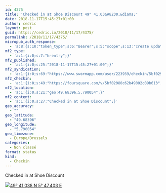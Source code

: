 ```yaml
---
id: 4375
title: 'Checked in at Shoe Discount 49° 41.03&#8230;&diams;'
date: 2018-11-17T15:45:27+01:00
author: cedric
layout: post
guid: https://cedric.io/2018/11/17/4375/
permalink: /2018/11/17/4375/
micropub_auth_response:
  - 'a:8:{s:10:"token_type";s:6:"Bearer";s:5:"scope";s:13:"create update";s:2:"me";s:18:"https://cedric.io/";s:9:"issued_by";s:45:"https://cedric.io/wp-json/indieauth/1.0/token";s:9:"client_id";s:27:"https://ownyourswarm.p3k.io";s:9:"issued_at";i:1542116264;s:4:"user";i:1;s:13:"last_accessed";i:1542465944;}'
mf2_type:
  - 'a:1:{i:0;s:7:"h-entry";}'
mf2_published:
  - 'a:1:{i:0;s:25:"2018-11-17T15:45:27+01:00";}'
mf2_syndication:
  - 'a:1:{i:0;s:69:"https://www.swarmapp.com/user/223939/checkin/5bf02987d48ec1002baa41c1";}'
mf2_checkin:
  - 'a:1:{i:0;s:49:"https://foursquare.com/v/5bf02980c62b49002c09b613";}'
mf2_location:
  - 'a:1:{i:0;s:21:"geo:49.68396,5.790054";}'
mf2_content:
  - 'a:1:{i:0;s:27:"Checked in at Shoe Discount";}'
geo_accuracy:
  - ""
geo_latitude:
  - "49.68396"
geo_longitude:
  - "5.790054"
geo_timezone:
  - Europe/Brussels
categories:
  - Non classé
format: status
kind:
  - Checkin
---
```

Checked in at Shoe Discount

<p class="sloc-display">
  <img class="icon-location" aria-label="Location: " aria-hidden="true" src="https://cedric.io/wp-content/plugins/simple-location/location.svg" /><span class="p-location"><data class="p-latitude" value="49.683960"></data><data class="p-longitude" value="5.790054"></data><a href="https://www.openstreetmap.org/?mlat=49.68396&mlon=5.790054#map=13/49.68396/5.790054">49° 41.038 N 5° 47.403 E</a></span>
</p>